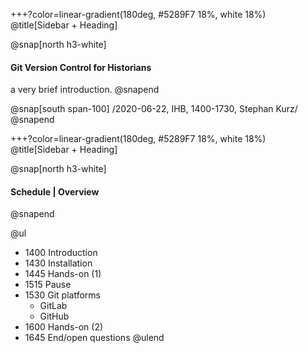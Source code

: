 +++?color=linear-gradient(180deg, #5289F7 18%, white 18%)
@title[Sidebar + Heading]


@snap[north h3-white]
#### Git Version Control for Historians

a very brief introduction. 
@snapend

@snap[south span-100]
/2020-06-22, IHB, 1400-1730, Stephan Kurz/
@snapend


+++?color=linear-gradient(180deg, #5289F7 18%, white 18%)
@title[Sidebar + Heading]

@snap[north h3-white]
#### Schedule | Overview
@snapend

@ul
- 1400 Introduction 
- 1430 Installation 
- 1445 Hands-on (1) 
- 1515 Pause
- 1530 Git platforms
    - GitLab 
    - GitHub
- 1600 Hands-on (2) 
- 1645 End/open questions
@ulend
